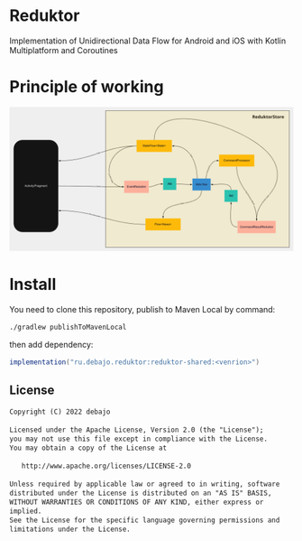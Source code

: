# Reduktor
Implementation of Unidirectional Data Flow for Android and iOS with Kotlin Multiplatform and Coroutines

# Principle of working
<img src="img/Diagram.png" alt="Diagram"/>

# Install

You need to clone this repository, publish to Maven Local by command:
```bash
./gradlew publishToMavenLocal
```
then add dependency:
```gradle
implementation("ru.debajo.reduktor:reduktor-shared:<venrion>")
```

License
-------

    Copyright (C) 2022 debajo

    Licensed under the Apache License, Version 2.0 (the "License");
    you may not use this file except in compliance with the License.
    You may obtain a copy of the License at

       http://www.apache.org/licenses/LICENSE-2.0

    Unless required by applicable law or agreed to in writing, software
    distributed under the License is distributed on an "AS IS" BASIS,
    WITHOUT WARRANTIES OR CONDITIONS OF ANY KIND, either express or implied.
    See the License for the specific language governing permissions and
    limitations under the License.